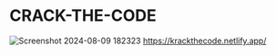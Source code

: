 # CRACK-THE-CODE
![Screenshot 2024-08-09 182323](https://github.com/user-attachments/assets/62fb9e5c-9fa3-4af9-bcc2-61fbf92979bf)
https://krackthecode.netlify.app/
